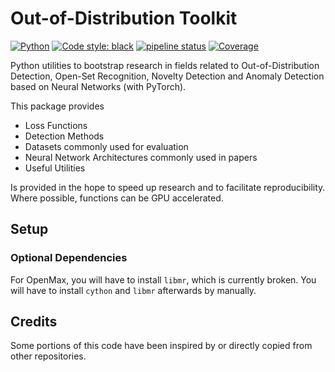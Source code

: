 # Out-of-Distribution Toolkit

<a href="https://www.python.org/"><img alt="Python" src="https://img.shields.io/badge/-Python 3.7+-blue?logo=python&logoColor=white"></a>
<a href="https://black.readthedocs.io/en/stable/"><img alt="Code style: black" src="https://img.shields.io/badge/code%20style-black-black.svg?labelColor=gray"></a>
<a href="https://git.kondas.de/kkirchheim/anosuit/-/commits/master"><img alt="pipeline status" src="https://git.kondas.de/kkirchheim/anosuit/badges/master/pipeline.svg"/></a>
<a href="https://git.kondas.de/kkirchheim/anosuit/commits/master"><img alt="Coverage" src="https://git.kondas.de/kkirchheim/anosuit/badges/master/coverage.svg"><a/>

Python utilities to bootstrap research in fields related to Out-of-Distribution Detection, Open-Set Recognition,
Novelty Detection and Anomaly Detection based on Neural Networks (with PyTorch).

This package provides

- Loss Functions
- Detection Methods
- Datasets commonly used for evaluation
- Neural Network Architectures commonly used in papers
- Useful Utilities

Is provided in the hope to speed up research and to facilitate reproducibility.
Where possible, functions can be GPU accelerated.


## Setup

### Optional Dependencies
For OpenMax, you will have to install `libmr`, which is currently broken.
You will have to install `cython` and `libmr` afterwards by manually.


## Credits

Some portions of this code have been inspired by or directly copied from other repositories.
